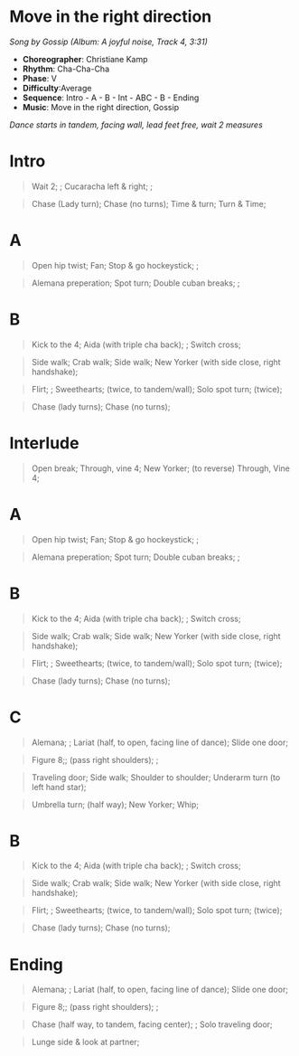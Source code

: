 # Move in the right direction
*Song by Gossip (Album: A joyful noise, Track 4, 3:31)*

* **Choreographer**: Christiane Kamp
* **Rhythm**: Cha-Cha-Cha
* **Phase**: V
* **Difficulty**:Average
* **Sequence**: Intro - A - B - Int - ABC - B - Ending
* **Music**: Move in the right direction, Gossip

*Dance starts in tandem, facing wall, lead feet free, wait 2 measures*

# Intro

> Wait 2; ; Cucaracha left & right; ;

> Chase (Lady turn); Chase (no turns); Time & turn; Turn & Time;

# A

> Open hip twist; Fan; Stop & go hockeystick; ;

> Alemana preperation; Spot turn; Double cuban breaks; ;

# B

> Kick to the 4; Aida (with triple cha back); ; Switch cross;

> Side walk; Crab walk; Side walk; New Yorker (with side close, right handshake);

> Flirt; ; Sweethearts; (twice, to tandem/wall); Solo spot turn; (twice);

> Chase (lady turns); Chase (no turns);

# Interlude

> Open break; Through, vine 4; New Yorker; (to reverse) Through, Vine 4;

# A

> Open hip twist; Fan; Stop & go hockeystick; ;

> Alemana preperation; Spot turn; Double cuban breaks; ;

# B

> Kick to the 4; Aida (with triple cha back); ; Switch cross;

> Side walk; Crab walk; Side walk; New Yorker (with side close, right handshake);

> Flirt; ; Sweethearts; (twice, to tandem/wall); Solo spot turn; (twice);

> Chase (lady turns); Chase (no turns);

# C

> Alemana; ; Lariat (half, to open, facing line of dance); Slide one door;

> Figure 8;; (pass right shoulders); ;

> Traveling door; Side walk; Shoulder to shoulder; Underarm turn (to left hand star);

> Umbrella turn; (half way); New Yorker; Whip;

# B

> Kick to the 4; Aida (with triple cha back); ; Switch cross;

> Side walk; Crab walk; Side walk; New Yorker (with side close, right handshake);

> Flirt; ; Sweethearts; (twice, to tandem/wall); Solo spot turn; (twice);

> Chase (lady turns); Chase (no turns);

# Ending

> Alemana; ; Lariat (half, to open, facing line of dance); Slide one door;

> Figure 8;; (pass right shoulders); ;

> Chase (half way, to tandem, facing center); ; Solo traveling door;

> Lunge side & look at partner;

<meta name="x:audio-file" content="g/Gossip/A Joyful Noise/Gossip - Move in the right direction.mp3">